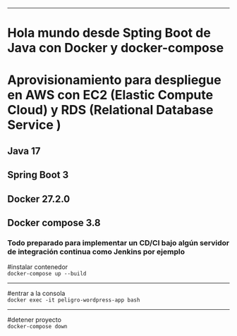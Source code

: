 <hr />

<h1>Hola mundo desde Spting Boot de Java con Docker y docker-compose</h1>
<h1>Aprovisionamiento para despliegue en AWS con EC2 (Elastic Compute Cloud) y RDS (Relational Database Service )</h1>
<h2>Java 17</h2>
<h2>Spring Boot 3</h2>
<h2>Docker 27.2.0</h2>
<h2>Docker compose 3.8</h2> 
<h3>Todo preparado para implementar un CD/CI bajo algún servidor de integración continua como Jenkins por ejemplo</h3>

#instalar contenedor<br/>
<code>docker-compose up --build</code>
<hr />
#entrar a la consola
<br/>
<code>docker exec -it peligro-wordpress-app bash</code>
<hr />
#detener proyecto
<br/>
<code>docker-compose down</code>